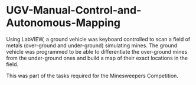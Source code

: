 # UGV-Manual-Control-and-Autonomous-Mapping

Using LabVIEW, a ground vehicle was keyboard controlled to scan a field of metals (over-ground and under-ground) simulating mines. The ground vehicle was programmed to be able to differentiate the over-ground mines from the under-ground ones and build a map of their exact locations in the field.

This was part of the tasks required for the Minesweepers Competition.
